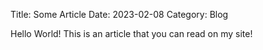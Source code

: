 Title: Some Article
Date: 2023-02-08
Category: Blog

Hello World! This is an article that you can read on my site!